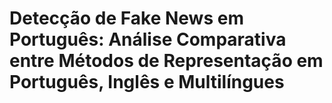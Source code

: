 # Detecção de Fake News em Português: Análise Comparativa entre Métodos de Representação em Português, Inglês e Multilíngues
